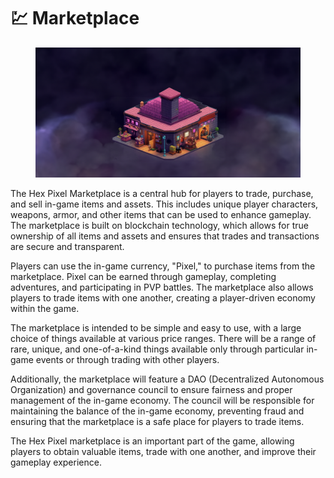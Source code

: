 # 💹 Marketplace

<figure><img src="../../../.gitbook/assets/lll.png" alt=""><figcaption></figcaption></figure>

The Hex Pixel Marketplace is a central hub for players to trade, purchase, and sell in-game items and assets. This includes unique player characters, weapons, armor, and other items that can be used to enhance gameplay. The marketplace is built on blockchain technology, which allows for true ownership of all items and assets and ensures that trades and transactions are secure and transparent.

Players can use the in-game currency, "Pixel," to purchase items from the marketplace. Pixel can be earned through gameplay, completing adventures, and participating in PVP battles. The marketplace also allows players to trade items with one another, creating a player-driven economy within the game.

The marketplace is intended to be simple and easy to use, with a large choice of things available at various price ranges. There will be a range of rare, unique, and one-of-a-kind things available only through particular in-game events or through trading with other players.

Additionally, the marketplace will feature a DAO (Decentralized Autonomous Organization) and governance council to ensure fairness and proper management of the in-game economy. The council will be responsible for maintaining the balance of the in-game economy, preventing fraud and ensuring that the marketplace is a safe place for players to trade items.

The Hex Pixel marketplace is an important part of the game, allowing players to obtain valuable items, trade with one another, and improve their gameplay experience.
